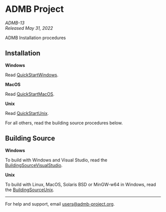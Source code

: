 ADMB Project  
============
*ADMB-13*  
*Released May 31, 2022*  

ADMB Installation procedures

Installation
------------

**Windows**

Read [QuickStartWindows](docs/install/QuickStartWindows.md).  

**MacOS**

Read [QuickStartMacOS](scripts/installers/packagemaker/QuickStartMacOS.md).

**Unix**

Read [QuickStartUnix](docs/install/QuickStartUnix.md).


For all others, read the building source procedures below.

Building Source
---------------

**Windows**

To build with Windows and Visual Studio, read the [BuildingSourceVisualStudio](docs/install/BuildingSourceVisualStudio.md).   

**Unix**

To build with Linux, MacOS, Solaris BSD or MinGW-w64 in Windows, read the [BuildingSourceUnix](docs/install/BuildingSourceUnix.md).

---
For help and support, email <users@admb-project.org>.

